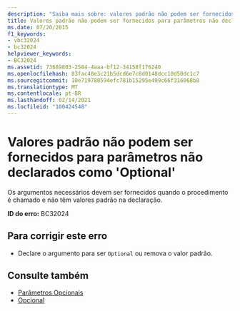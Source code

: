 ```yaml
---
description: "Saiba mais sobre: valores padrão não podem ser fornecidos para parâmetros que não são declarados ' optional '"
title: Valores padrão não podem ser fornecidos para parâmetros não declarados como 'Optional'
ms.date: 07/20/2015
f1_keywords:
- vbc32024
- bc32024
helpviewer_keywords:
- BC32024
ms.assetid: 73689803-2584-4aaa-bf12-34158f176240
ms.openlocfilehash: 83fac48e3c21b5dcd6e7c8d0148dcc10d50dc1c7
ms.sourcegitcommit: 10e719780594efc781b15295e499c66f316068b8
ms.translationtype: MT
ms.contentlocale: pt-BR
ms.lasthandoff: 02/14/2021
ms.locfileid: "100424548"
---
```

# <a name="default-values-cannot-be-supplied-for-parameters-that-are-not-declared-optional"></a>Valores padrão não podem ser fornecidos para parâmetros não declarados como 'Optional'

Os argumentos necessários devem ser fornecidos quando o procedimento é chamado e não têm valores padrão na declaração.  
  
 **ID do erro:** BC32024  
  
## <a name="to-correct-this-error"></a>Para corrigir este erro  
  
- Declare o argumento para ser `Optional` ou remova o valor padrão.  
  
## <a name="see-also"></a>Consulte também

- [Parâmetros Opcionais](../programming-guide/language-features/procedures/optional-parameters.md)
- [Opcional](../language-reference/modifiers/optional.md)
